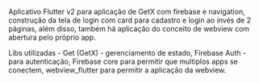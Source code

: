 Aplicativo Flutter v2 para aplicação de GetX com firebase e navigation, construção da tela de login com card para cadastro e login ao invés de 2 páginas, além disso, também há aplicação do conceito de webview com abertura pelo próprio app.

Libs utilizadas - Get (GetX) - gerenciamento de estado, Firebase Auth - para autenticação, Firebase core para permitir que multiplos apps se conectem, webview_flutter para permitir a aplicação da webview.
